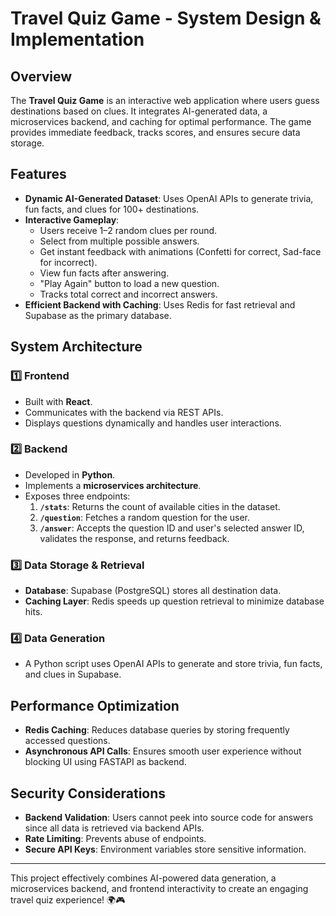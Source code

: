 # Travel Quiz Game - System Design & Implementation

##  Overview
The **Travel Quiz Game** is an interactive web application where users guess destinations based on clues. It integrates AI-generated data, a microservices backend, and caching for optimal performance. The game provides immediate feedback, tracks scores, and ensures secure data storage.

## Features
- **Dynamic AI-Generated Dataset**: Uses OpenAI APIs to generate trivia, fun facts, and clues for 100+ destinations.
- **Interactive Gameplay**:
  - Users receive 1–2 random clues per round.
  - Select from multiple possible answers.
  - Get instant feedback with animations (Confetti for correct, Sad-face for incorrect).
  - View fun facts after answering.
  - "Play Again" button to load a new question.
  - Tracks total correct and incorrect answers.
- **Efficient Backend with Caching**: Uses Redis for fast retrieval and Supabase as the primary database.

## System Architecture
### 1️⃣ **Frontend**
- Built with **React**.
- Communicates with the backend via REST APIs.
- Displays questions dynamically and handles user interactions.

### 2️⃣ **Backend**
- Developed in **Python**.
- Implements a **microservices architecture**.
- Exposes three endpoints:
  1. **`/stats`**: Returns the count of available cities in the dataset.
  2. **`/question`**: Fetches a random question for the user.
  3. **`/answer`**: Accepts the question ID and user's selected answer ID, validates the response, and returns feedback.

### 3️⃣ **Data Storage & Retrieval**
- **Database**: Supabase (PostgreSQL) stores all destination data.
- **Caching Layer**: Redis speeds up question retrieval to minimize database hits.

### 4️⃣ **Data Generation**
- A Python script uses OpenAI APIs to generate and store trivia, fun facts, and clues in Supabase.

## Performance Optimization
- **Redis Caching**: Reduces database queries by storing frequently accessed questions.
- **Asynchronous API Calls**: Ensures smooth user experience without blocking UI using FASTAPI as backend.

## Security Considerations
- **Backend Validation**: Users cannot peek into source code for answers since all data is retrieved via backend APIs.
- **Rate Limiting**: Prevents abuse of endpoints.
- **Secure API Keys**: Environment variables store sensitive information.

---
This project effectively combines AI-powered data generation, a microservices backend, and frontend interactivity to create an engaging travel quiz experience! 🌍🎮

